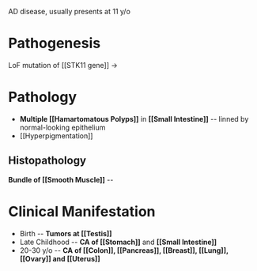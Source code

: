 AD disease, usually presents at 11 y/o

# Pathogenesis
LoF mutation of [[STK11 gene]] ->

# Pathology
- **Multiple [[Hamartomatous Polyps]]** in **[[Small Intestine]]** -- linned by normal-looking epithelium
- [[Hyperpigmentation]]

## Histopathology
**Bundle of [[Smooth Muscle]]** -- 

# Clinical Manifestation
- Birth -- **Tumors at [[Testis]]**
- Late Childhood -- **CA of [[Stomach]]** and **[[Small Intestine]]**
- 20-30 y/o -- **CA of [[Colon]], [[Pancreas]], [[Breast]], [[Lung]], [[Ovary]] and [[Uterus]]**
